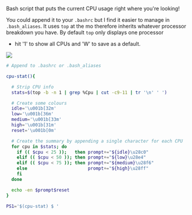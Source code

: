 Bash script that puts the current CPU usage right where you're looking!

You could append it to your ```.bashrc``` but I find it easier to manage in
```.bash_aliases```. It uses ```top``` at the mo therefore inherits whatever
processor breakdown you have. By default ```top``` only displays one processor
- hit '1' to show all CPUs and 'W' to save as a default.

![](cpu.gif)
```bash
# Append to .bashrc or .bash_aliases

cpu-stat(){

  # Strip CPU info
  stats=$(top -b -n 1 | grep %Cpu | cut -c9-11 | tr '\n' ' ')

  # Create some colours
  idle='\u001b[32m'
  low='\u001b[36m'
  medium='\u001b[33m'
  high='\u001b[31m'
  reset='\u001b[0m'

  # Create the summary by appending a single character for each CPU
  for cpu in $stats; do
    if (( $cpu < 25 ));   then prompt+="${idle}\u28c0"
    elif (( $cpu < 50 )); then prompt+="${low}\u28e4"
    elif (( $cpu < 75 )); then prompt+="${medium}\u28f6"
    else                       prompt+="${high}\u28ff"
    fi
  done

  echo -en $prompt$reset
}

PS1='$(cpu-stat) $ '
```
